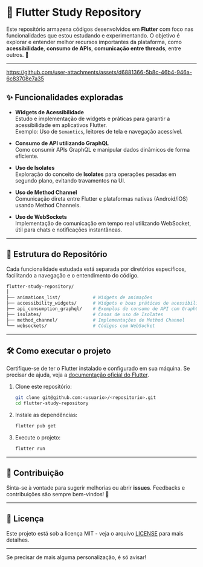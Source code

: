 # 📱 **Flutter Study Repository**

Este repositório armazena códigos desenvolvidos em **Flutter** com foco nas funcionalidades que estou estudando e experimentando. O objetivo é explorar e entender melhor recursos importantes da plataforma, como **acessibilidade**, **consumo de APIs**, **comunicação entre threads**, entre outros. 🚀

---


https://github.com/user-attachments/assets/d6881366-5b8c-46b4-946a-6c83708e7a35


## ✨ **Funcionalidades exploradas**  
- **Widgets de Acessibilidade**  
  Estudo e implementação de widgets e práticas para garantir a acessibilidade em aplicativos Flutter.  
  Exemplo: Uso de `Semantics`, leitores de tela e navegação acessível.  

- **Consumo de API utilizando GraphQL**  
  Como consumir APIs GraphQL e manipular dados dinâmicos de forma eficiente.

- **Uso de Isolates**  
  Exploração do conceito de **Isolates** para operações pesadas em segundo plano, evitando travamentos na UI.

- **Uso de Method Channel**  
  Comunicação direta entre Flutter e plataformas nativas (Android/iOS) usando Method Channels.

- **Uso de WebSockets**  
  Implementação de comunicação em tempo real utilizando WebSocket, útil para chats e notificações instantâneas.

---

## 📂 **Estrutura do Repositório**
Cada funcionalidade estudada está separada por diretórios específicos, facilitando a navegação e o entendimento do código.  

```bash
flutter-study-repository/
│
├── animations_list/            # Widgets de animações
├── accessibility_widgets/      # Widgets e boas práticas de acessibilidade
├── api_consumption_graphql/    # Exemplos de consumo de API com GraphQL
├── isolates/                   # Casos de uso de Isolates
├── method_channel/             # Implementações de Method Channel
└── websockets/                 # Códigos com WebSocket
```

---

## 🛠️ **Como executar o projeto**
Certifique-se de ter o Flutter instalado e configurado em sua máquina. Se precisar de ajuda, veja a [documentação oficial do Flutter](https://docs.flutter.dev/get-started/install).  

1. Clone este repositório:
   ```bash
   git clone git@github.com:<usuario>/<repositorio>.git
   cd flutter-study-repository
   ```

2. Instale as dependências:
   ```bash
   flutter pub get
   ```

3. Execute o projeto:
   ```bash
   flutter run
   ```

---

## 🤝 **Contribuição**  
Sinta-se à vontade para sugerir melhorias ou abrir **issues**. Feedbacks e contribuições são sempre bem-vindos! 🌟

---

## 📄 **Licença**  
Este projeto está sob a licença MIT - veja o arquivo [LICENSE](LICENSE) para mais detalhes.

---

Se precisar de mais alguma personalização, é só avisar!
